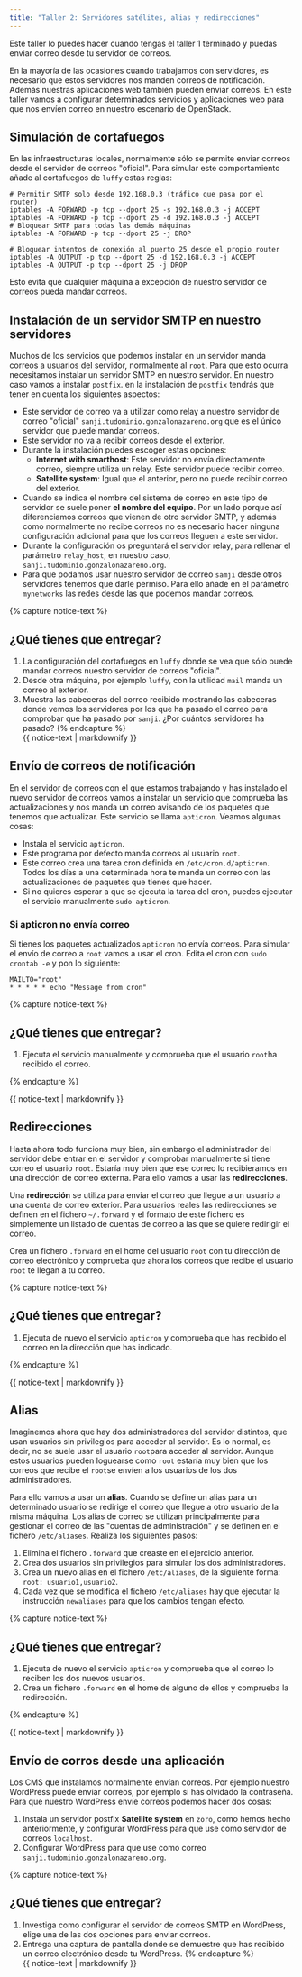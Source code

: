 ```yaml
---
title: "Taller 2: Servidores satélites, alias y redirecciones"
---
```


Este taller lo puedes hacer cuando tengas el taller 1 terminado y puedas enviar correo desde tu servidor de correos.

En la mayoría de las ocasiones cuando trabajamos con servidores, es necesario que estos servidores nos manden correos de notificación. Además nuestras aplicaciones web también pueden enviar correos. En este taller vamos a configurar determinados servicios y aplicaciones web para que nos envíen correo en nuestro escenario de OpenStack.

## Simulación de cortafuegos

En las infraestructuras locales, normalmente sólo se permite enviar correos desde el servidor de correos "oficial". Para simular este comportamiento añade al cortafuegos de `luffy` estas reglas:

```
# Permitir SMTP solo desde 192.168.0.3 (tráfico que pasa por el router)
iptables -A FORWARD -p tcp --dport 25 -s 192.168.0.3 -j ACCEPT
iptables -A FORWARD -p tcp --dport 25 -d 192.168.0.3 -j ACCEPT
# Bloquear SMTP para todas las demás máquinas
iptables -A FORWARD -p tcp --dport 25 -j DROP

# Bloquear intentos de conexión al puerto 25 desde el propio router
iptables -A OUTPUT -p tcp --dport 25 -d 192.168.0.3 -j ACCEPT
iptables -A OUTPUT -p tcp --dport 25 -j DROP
```

Esto evita que cualquier máquina a excepción de nuestro servidor de correos pueda mandar correos.

## Instalación de un servidor SMTP en nuestro servidores

Muchos de los servicios que podemos instalar en un servidor manda correos a usuarios del servidor, normalmente al `root`. Para que esto ocurra necesitamos instalar un servidor SMTP en nuestro servidor. En nuestro caso vamos a instalar `postfix`. en la instalación de `postfix` tendrás que tener en cuenta los siguientes aspectos:

* Este servidor de correo va a utilizar como relay a nuestro servidor de correo "oficial" `sanji.tudominio.gonzalonazareno.org` que es el único servidor que puede mandar correos.
* Este servidor no va a recibir correos desde el exterior.
* Durante la instalación puedes escoger estas opciones:
    * **Internet with smarthost**: Este servidor no envía directamente correo, siempre utiliza un relay. Este servidor puede recibir correo.
    * **Satellite system**: Igual que el anterior, pero no puede recibir correo del exterior.
* Cuando se indica el nombre del sistema de correo en este tipo de servidor se suele poner **el nombre del equipo**. Por un lado porque así diferenciamos correos que vienen de otro servidor SMTP, y además como normalmente no recibe correos no es necesario hacer ninguna configuración adicional para que los correos lleguen a este servidor.
* Durante la configuración os preguntará el servidor relay, para rellenar el parámetro `relay_host`, en nuestro caso, `sanji.tudominio.gonzalonazareno.org`.
* Para que podamos usar nuestro servidor de correo `samji` desde otros servidores tenemos que darle permiso. Para ello añade en el parámetro `mynetworks` las redes desde las que podemos mandar correos.

{% capture notice-text %}
## ¿Qué tienes que entregar?

1. La configuración del cortafuegos en `luffy` donde se vea que sólo puede mandar correos nuestro servidor de correos "oficial".
2. Desde otra máquina, por ejemplo `luffy`, con la utilidad `mail` manda un correo al exterior.
3. Muestra las cabeceras del correo recibido mostrando las cabeceras donde vemos los servidores por los que ha pasado el correo para comprobar que ha pasado por `sanji`. ¿Por cuántos servidores ha pasado?
{% endcapture %}<div class="notice--info">{{ notice-text | markdownify }}</div>	

## Envío de correos de notificación

En el servidor de correos con el que estamos trabajando y has instalado el nuevo servidor de correos vamos a instalar un servicio que comprueba las actualizaciones y nos manda un correo avisando de los paquetes que tenemos que actualizar. Este servicio se llama `apticron`. Veamos algunas cosas:

* Instala el servicio `apticron`.
* Este programa por defecto manda correos al usuario `root`.
* Este correo crea una tarea cron definida en `/etc/cron.d/apticron`. Todos los días a una determinada hora te manda un correo con las actualizaciones de paquetes que tienes que hacer.
* Si no quieres esperar a que se ejecuta la tarea del cron, puedes ejecutar el servicio manualmente `sudo apticron`.

### Si apticron no envía correo

Si tienes los paquetes actualizados `apticron` no envía correos. Para simular el envío de correo a `root` vamos a usar el cron. Edita el cron con `sudo crontab -e` y pon lo siguiente:

```
MAILTO="root"
* * * * * echo "Message from cron"
```

{% capture notice-text %}
## ¿Qué tienes que entregar?

1. Ejecuta el servicio manualmente y comprueba que el usuario `root`ha recibido el correo.

{% endcapture %}<div class="notice--info">{{ notice-text | markdownify }}</div>	

## Redirecciones

Hasta ahora todo funciona muy bien, sin embargo el administrador del servidor debe entrar en el servidor y comprobar manualmente si tiene correo el usuario `root`. Estaría muy bien que ese correo lo recibieramos en una dirección de correo externa. Para ello vamos a usar las **redirecciones**.

Una **redirección** se utiliza para enviar el correo que llegue a un usuario a una cuenta de correo exterior. Para usuarios reales las redirecciones se definen en el fichero `~/.forward` y el formato de este fichero es simplemente un listado de cuentas de correo a las que se quiere redirigir el correo.

Crea un fichero `.forward` en el home del usuario `root` con tu dirección de correo electrónico y comprueba que ahora los correos que recibe el usuario `root` te llegan a tu correo.

{% capture notice-text %}
## ¿Qué tienes que entregar?

1. Ejecuta de nuevo el servicio `apticron` y comprueba que has recibido el correo en la dirección que has indicado.

{% endcapture %}<div class="notice--info">{{ notice-text | markdownify }}</div>	

## Alias

Imaginemos ahora que hay dos administradores del servidor distintos, que usan usuarios sin privilegios para acceder al servidor. Es lo normal, es decir, no se suele usar el usuario `root`para acceder al servidor. Aunque estos usuarios pueden loguearse como `root` estaría muy bien que los correos que recibe el `root`se envíen a los usuarios de los dos administradores.

Para ello vamos a usar un **alias**. Cuando se define un alias para un determinado usuario se redirige el correo que llegue a otro usuario de la misma máquina. Los alias de correo se utilizan principalmente para gestionar el correo de las "cuentas de administración" y se definen en el fichero `/etc/aliases`. Realiza los siguientes pasos:

1. Elimina el fichero `.forward` que creaste en el ejercicio anterior.
2. Crea dos usuarios sin privilegios para simular los dos administradores.
3. Crea un nuevo alias en el fichero `/etc/aliases`, de la siguiente forma: `root: usuario1,usuario2`.
4. Cada vez que se modifica el fichero `/etc/aliases` hay que ejecutar la instrucción `newaliases` para que los cambios tengan efecto.

{% capture notice-text %}
## ¿Qué tienes que entregar?

1. Ejecuta de nuevo el servicio `apticron` y comprueba que el correo lo reciben los dos nuevos usuarios.
2. Crea un fichero `.forward` en el home de alguno de ellos y comprueba la redirección.

{% endcapture %}<div class="notice--info">{{ notice-text | markdownify }}</div>	

## Envío de corros desde una aplicación

Los CMS que instalamos normalmente envían correos. Por ejemplo nuestro WordPress puede enviar correos, por ejemplo si has olvidado la contraseña. Para que nuestro WordPress envíe correos podemos hacer dos cosas:

1. Instala un servidor postfix **Satellite system** en `zoro`, como hemos hecho anteriormente, y configurar WordPress para que use como servidor de correos `localhost`.
2. Configurar WordPress para que use como correo `sanji.tudominio.gonzalonazareno.org`.

{% capture notice-text %}
## ¿Qué tienes que entregar?

1. Investiga como configurar el servidor de correos SMTP en WordPress, elige una de las dos opciones para enviar correos.
2. Entrega una captura de pantalla donde se demuestre que has recibido un correo electrónico desde tu WordPress.
{% endcapture %}<div class="notice--info">{{ notice-text | markdownify }}</div>	

